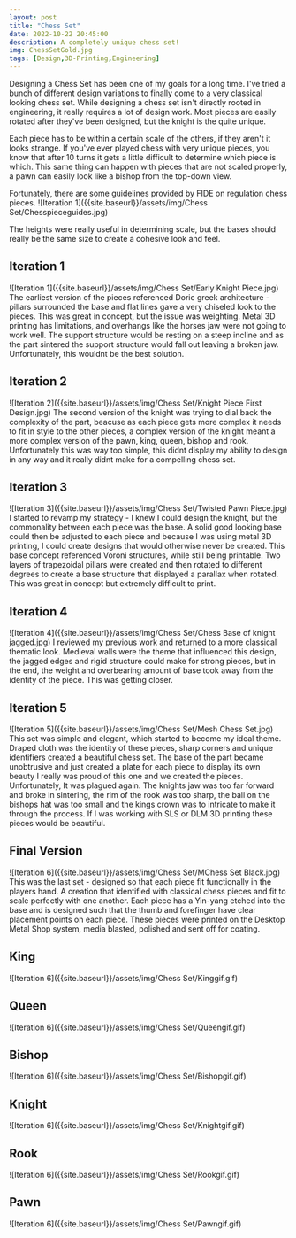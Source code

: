 ```yaml
---
layout: post
title: "Chess Set"
date: 2022-10-22 20:45:00 
description: A completely unique chess set!
img: ChessSetGold.jpg
tags: [Design,3D-Printing,Engineering]
---
```


Designing a Chess Set has been one of my goals for a long time. I've tried a bunch of different design variations to finally come to a very classical looking chess set.
While designing a chess set isn't directly rooted in engineering, it really requires a lot of design work. Most pieces are easily rotated after they've been designed, but the knight is the quite unique.

Each piece has to be within a certain scale of the others, if they aren't it looks strange. If you've ever played chess with very unique pieces, you know that after 10 turns it gets a little difficult to determine which piece is which. This same thing can happen with pieces that are not scaled properly, a pawn can easily look like a bishop from the top-down view.

Fortunately, there are some guidelines provided by FIDE on regulation chess pieces.
![Iteration 1]({{site.baseurl}}/assets/img/Chess Set/Chesspieceguides.jpg)

The heights were really useful in determining scale, but the bases should really be the same size to create a cohesive look and feel.

## Iteration 1
![Iteration 1]({{site.baseurl}}/assets/img/Chess Set/Early Knight Piece.jpg)
The earliest version of the pieces referenced Doric greek architecture - pillars surrounded the base and flat lines gave a very chiseled look to the pieces. This was great in concept, but the issue was weighting. Metal 3D printing has limitations, and overhangs like the horses jaw were not going to work well. The support structure would be resting on a steep incline and as the part sintered the support structure would fall out leaving a broken jaw. Unfortunately, this wouldnt be the best solution.

## Iteration 2
![Iteration 2]({{site.baseurl}}/assets/img/Chess Set/Knight Piece First Design.jpg)
The second version of the knight was trying to dial back the complexity of the part, beacuse as each piece gets more complex it needs to fit in style to the other pieces, a complex version of the knight meant a more complex version of the pawn, king, queen, bishop and rook. Unfortunately this was way too simple, this didnt display my ability to design in any way and it really didnt make for a compelling chess set.

## Iteration 3
![Iteration 3]({{site.baseurl}}/assets/img/Chess Set/Twisted Pawn Piece.jpg)
I started to revamp my strategy - I knew I could design the knight, but the commonality between each piece was the base. A solid good looking base could then be adjusted to each piece and because I was using metal 3D printing, I could create designs that would otherwise never be created. This base concept referenced Voroni structures, while still being printable. Two layers of trapezoidal pillars were created and then rotated to different degrees to create a base structure that displayed a parallax when rotated. This was great in concept but extremely difficult to print.

## Iteration 4
![Iteration 4]({{site.baseurl}}/assets/img/Chess Set/Chess Base of knight jagged.jpg)
I reviewed my previous work and returned to a more classical thematic look. Medieval walls were the theme that influenced this design, the jagged edges and rigid structure could make for strong pieces, but in the end, the weight and overbearing amount of base took away from the identity of the piece. This was getting closer.

## Iteration 5
![Iteration 5]({{site.baseurl}}/assets/img/Chess Set/Mesh Chess Set.jpg)
This set was simple and elegant, which started to become my ideal theme. Draped cloth was the identity of these pieces, sharp corners and unique identifiers created a beautiful chess set. The base of the part became unobtrusive and just created a plate for each piece to display its own beauty I really was proud of this one and we created the pieces. Unfortunately, It was plagued again. The knights jaw was too far forward and broke in sintering, the rim of the rook was too sharp, the ball on the bishops hat was too small and the kings crown was to intricate to make it through the process. If I was working with SLS or DLM 3D printing these pieces would be beautiful.

## Final Version
![Iteration 6]({{site.baseurl}}/assets/img/Chess Set/MChess Set Black.jpg)
This was the last set - designed so that each piece fit functionally in the players hand. A creation that identified with classical chess pieces and fit to scale perfectly with one another. Each piece has a Yin-yang etched into the base and is designed such that the thumb and forefinger have clear placement points on each piece. These pieces were printed on the Desktop Metal Shop system, media blasted, polished and sent off for coating.

## King
![Iteration 6]({{site.baseurl}}/assets/img/Chess Set/Kinggif.gif)

## Queen
![Iteration 6]({{site.baseurl}}/assets/img/Chess Set/Queengif.gif)

## Bishop
![Iteration 6]({{site.baseurl}}/assets/img/Chess Set/Bishopgif.gif)

## Knight
![Iteration 6]({{site.baseurl}}/assets/img/Chess Set/Knightgif.gif)

## Rook
![Iteration 6]({{site.baseurl}}/assets/img/Chess Set/Rookgif.gif)

## Pawn
![Iteration 6]({{site.baseurl}}/assets/img/Chess Set/Pawngif.gif)


